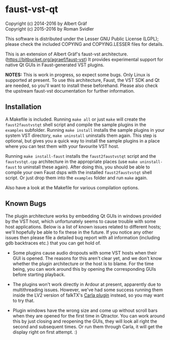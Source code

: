 # faust-vst-qt

Copyright (c) 2014-2016 by Albert Gräf  
Copyright (c) 2015-2016 by Roman Svidler

This software is distributed under the Lesser GNU Public License (LGPL);
please check the included COPYING and COPYING.LESSER files for details.

This is an extension of Albert Gräf's faust-vst
architecture. (https://bitbucket.org/agraef/faust-vst) It provides
experimental support for native Qt GUIs in Faust-generated VST plugins.

**NOTES:** This is work in progress, so expect some bugs. Only Linux is
supported at present. To use this architecture, Faust, the VST SDK and Qt are
needed, so you'll want to install these beforehand. Please also check the
upstream faust-vst documentation for further information.

## Installation

A Makefile is included. Running `make all` or just `make` will create the
`faust2faustvstqt` shell script and compile the sample plugins in the
`examples` subfolder. Running `make install` installs the sample plugins in
your system VST directory, `make uninstall` uninstalls them again. This step
is optional, but gives you a quick way to install the sample plugins in a
place where you can test them with your favourite VST host.

Running `make install-faust` installs the `faust2faustvstqt` script and the
`faustvstqt.cpp` architecture in the appropriate places (use `make
uninstall-faust` to uninstall these again). After doing this, you should be
able to compile your own Faust dsps with the installed `faust2faustvstqt`
shell script. Or just drop them into the `examples` folder and run `make`
again.

Also have a look at the Makefile for various compilation options.

## Known Bugs

The plugin architecture works by embedding Qt GUIs in windows provided by the
VST host, which unfortunately seems to cause trouble with some host
applications. Below is a list of known issues related to different hosts;
we'll hopefully be able to fix these in the future. If you notice any other
issues then please file a detailed bug report with all information (including
gdb backtraces etc.) that you can get hold of.

- Some plugins cause audio dropouts with some VST hosts when their GUI is
  opened. The reasons for this aren't clear yet, and we don't know whether the
  plugin architecture or the host is to blame. For the time being, you can
  work around this by opening the corresponding GUIs before starting playback.

- The plugins won't work directly in Ardour at present, apparently due to
  multithreading issues. However, we've had some success running them inside
  the LV2 version of falkTX's [Carla plugin](https://github.com/falkTX/Carla)
  instead, so you may want to try that.

- Plugin windows have the wrong size and come up without scroll bars when they
  are opened for the first time in Qtractor. You can work around this by just
  closing and reopening the GUIs, they will look all right the second and
  subsequent times. Or run them through Carla, it will get the display right
  on first attempt. :)
